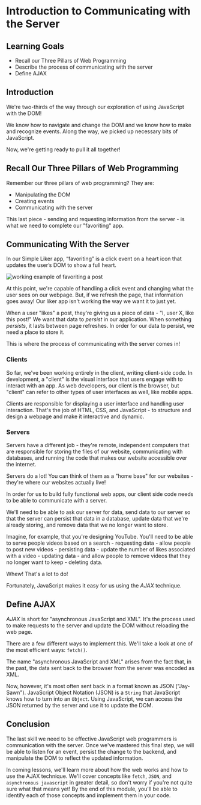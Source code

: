 # Introduction to Communicating with the Server

## Learning Goals

- Recall our Three Pillars of Web Programming
- Describe the process of communicating with the server
- Define AJAX

## Introduction

We're two-thirds of the way through our exploration of using JavaScript with the
DOM!

We know how to navigate and change the DOM and we know how to make and recognize
events. Along the way, we picked up necessary bits of JavaScript.

Now, we're getting ready to pull it all together!

## Recall Our Three Pillars of Web Programming

Remember our three pillars of web programming? They are:

- Manipulating the DOM
- Creating events
- Communicating with the server

This last piece - sending and requesting information from the server - is what
we need to complete our "favoriting" app.

## Communicating With the Server

In our Simple Liker app, “favoriting” is a click event on a heart icon that
updates the user’s DOM to show a full heart.

![working example of favoriting a post][three-pillars-example-working]

At this point, we're capable of handling a click event and changing what the
user sees on our webpage. But, if we refresh the page, that information goes
away! Our liker app isn't working the way we want it to just yet.

When a user "likes" a post, they're giving us a piece of data - "I, user X, like
this post!" We want that data to _persist_ in our application. When something
_persists_, it lasts between page refreshes. In order for our data to persist,
we need a place to store it.

This is where the process of communicating with the server comes in!

### Clients

So far, we've been working entirely in the client, writing client-side code. In
development, a "client" is the visual interface that users engage with to
interact with an app. As web developers, our client is the browser, but "client"
can refer to other types of user interfaces as well, like mobile apps.

Clients are responsible for displaying a user interface and handling user
interaction. That's the job of HTML, CSS, and JavaScript - to structure and
design a webpage and make it interactive and dynamic.

### Servers

Servers have a different job - they're remote, independent computers that are
responsible for storing the files of our website, communicating with databases,
and running the code that makes our website accessible over the internet.

Servers do a lot! You can think of them as a "home base" for our websites -
they're where our websites actually live!

In order for us to build fully functional web apps, our client side code needs
to be able to communicate with a server.

We'll need to be able to ask our server for data, send data to our server so
that the server can persist that data in a database, update data that we're
already storing, and remove data that we no longer want to store.

Imagine, for example, that you're designing YouTube. You'll need to be able to
serve people videos based on a search - requesting data - allow people to post
new videos - persisting data - update the number of likes associated with a
video - updating data - and allow people to remove videos that they no longer
want to keep - deleting data.

Whew! That's a lot to do!

Fortunately, JavaScript makes it easy for us using the _AJAX_ technique.

## Define AJAX

_AJAX_ is short for "asynchronous JavaScript and XML". It's the process used to
make requests to the server and update the DOM without reloading the web page.

There are a few different ways to implement this. We'll take a look at one of
the most efficient ways: `fetch()`.

The name "asynchronous JavaScript and XML" arises from the fact that, in the
past, the data sent back to the browser from the server was encoded as XML.

Now, however, it's most often sent back in a format known as JSON ("Jay-Sawn").
JavaScript Object Notation (JSON) is a `String` that JavaScript knows how to
turn into an `Object`. Using JavaScript, we can access the JSON returned by the
server and use it to update the DOM.

## Conclusion

The last skill we need to be effective JavaScript web programmers is
communication with the server. Once we've mastered this final step, we will be
able to listen for an event, persist the change to the backend, and manipulate
the DOM to reflect the updated information.

In coming lessons, we'll learn more about how the web works and how to use the
AJAX technique. We'll cover concepts like `fetch`, `JSON`, and `asynchronous
javascript` in greater detail, so don't worry if you're not quite sure what that
means yet! By the end of this module, you'll be able to identify each of those
concepts and implement them in your code.

[three-pillars-example-working]:
    https://curriculum-content.s3.amazonaws.com/fewpjs/fewpjs-stitching-together-the-three-pillars/three-pillars-02.gif
